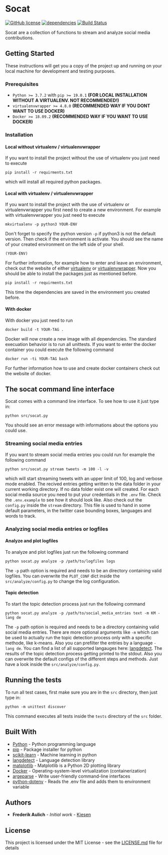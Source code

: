 Socat
=============
[![GitHub license](https://img.shields.io/badge/license-MIT-blue.svg)](https://github.com/Kiesen/socat/LICENSE)
[![dependencies](https://david-dm.org/Kiesen/socat.svg)](https://david-dm.org/Kiesen/socat.svg)
[![Build Status](https://travis-ci.com/Kiesen/socat.svg?branch=master)](https://travis-ci.com/Kiesen/socat)

Socat are a collection of functions to stream and analyze social media contributions.

## Getting Started

These instructions will get you a copy of the project up and running on your local machine for development and testing purposes. 

### Prerequisites 

* `Python >= 3.7.2` with `pip >= 19.0.1` **(FOR LOCAL INSTALLATION WITHOUT A VIRTUALENV. NOT RECOMMENDED!)**
* `virtualenvwrapper >= 4.8.0` **(RECOMMENDED WAY IF YOU DONT WANT TO USE DOCKER)**
* `Docker >= 18.09.2` **(RECOMMENDED WAY IF YOU WANT TO USE DOCKER)**

### Installation 

#### Local without virtualenv / virtualenvwrapper

If you want to install the project without the use of virtualenv you just need to execute
```
pip install -r requirments.txt
```
which will install all required python packages. 

#### Local with virtualenv / virtualenvwrapper

If you want to install the project with the use of virtualenv or virtualenvwrapper you first need to create a new environment. For example with virtualenvwrapper you just need to execute

```
mkvirtualenv -p python3 YOUR-ENV
```

Don't forget to specify the python version `-p` if python3 is not the default version.
Then check if the environment is activate. You should see the name of your created environment on the left side of your shell.

```
(YOUR-ENV)
```

For further information, for example how to enter and leave an environment, check out the website of either [virtualenv](https://virtualenv.pypa.io/en/latest/) or [virtualenvwrapper](https://virtualenvwrapper.readthedocs.io/en/latest/). Now you should be able to install the packages just as mentioned before. 

```
pip install -r requirments.txt
```

This time the dependencies are saved in the environment you created before.

#### With docker

With docker you just need to run

```
docker build -t YOUR-TAG . 
```

Docker will now create a new image with all dependencies. The standard execuation behavior is to run all unittests. 
If you want to enter the docker container you could execute the following command

```
docker run -ti YOUR-TAG bash  
```

For further information how to use and create docker containers check out the website of docker.

## The socat command line interface

Socat comes with a command line interface. To see how to use it just type in:

```
python src/socat.py   
```

You should see an error message with informations about the options you could use.

### Streaming social media entries

If you want to stream social media entries you could run for example the following command

```
python src/socat.py stream tweets -m 100 -l -v  
```

which will start streaming tweets with an upper limit of 100, log and verbose mode enabled. 
The recived entries getting written to the data folder in your current working directory. If no data folder exist one will created.
For each social media source you need to put your credentials in the `.env` file. Check the `.env.example` to see how it should look like. Also check out the `config.py` inside the `stream` directory. This file is used to hand in some default parameters, in the twitter case bounding boxes, languages and words to track. 

### Analyzing social media entries or logfiles        

#### Analyze and plot logfiles

To analyze and plot logfiles just run the following command 

```
python socat.py analyze -p /path/to/logfiles logs  
```

The `-p` path option is required and needs to be an directory containing valid logfiles. You can overwrite the `PLOT_CONF` dict inside the `src/analyze/config.py` to change the log configuration.  

#### Topic detection  

To start the topic detection process just run the following command

```
python socat.py analyze -p /path/to/social_media_entries text -m KM -lang de 
```

The `-p` path option is required and needs to be a directory containing valid social media entries. There are more optional arguments like `-m` which can be used to actually run the topic detection process only with a specific methode, like k-means. Also you can prefilter the entries by a language `-lang de`. You can find a list of all supported langauges here: [langdetect](https://pypi.org/project/langdetect/). The results of the topic detection process getting printed to the stdout. Also you can overwrite the default configs of the different steps and methods. Just have a look inside the `src/analyze/config.py`.   

## Running the tests

To run all test cases, first make sure you are in the `src` directory, then just type in:

```
python -m unittest discover
```

This command executes all tests inside the `tests` directory of the `src` folder.  

## Built With

* [Python](https://www.python.org) - Python programming language 
* [pip](https://pypi.org/project/pip/) - Package installer for python
* [scikit-learn](https://scikit-learn.org/stable/) - Machine learning in python
* [langdetect](https://pypi.org/project/langdetect/) - Language detection library 
* [matplotlib](https://matplotlib.org) - Matplotlib is a Python 2D plotting library
* [Docker](https://graphql.org/learn/) - Operating-system-level virtualization (containerization)
* [argeparse](https://docs.python.org/3/library/argparse.html) - Write user-friendly command-line interfaces
* [python-dotenv](https://pypi.org/project/python-dotenv/) - Reads the .env file and adds them to environment variable

## Authors

* **Frederik Aulich** - *Initial work* - [Kiesen](https://github.com/Kiesen)

## License  

This project is licensed under the MIT License - see the [LICENSE.md](LICENSE.md) file for details

